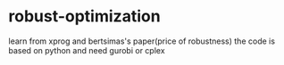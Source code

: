 # robust-optimization
learn from xprog and bertsimas's paper(price of robustness)
the code is based on python and need gurobi or cplex
